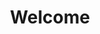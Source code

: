 ---
title: Welcome
hero: /img/holly-mandarich-UVyOfX3v0Ls-unsplash.jpg
heading: Welcome
description: >-
  Blah blah

---